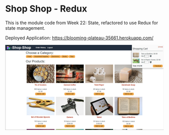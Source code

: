 # Shop Shop - Redux

This is the module code from Week 22: State, refactored to use Redux for state management.

Deployed Application: https://blooming-plateau-35661.herokuapp.com/

![Project Screenshot](/snapshot.jpg?raw=true)